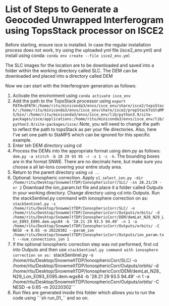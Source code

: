 # List of Steps to Generate a Geocoded Unwrapped Interferogram using TopsStack processor on ISCE2

Before starting, ensure isce is installed. In case the regular installation process does not work, try using the uploaded yml file (isce2_env.yml) and install using conda: ```conda env create --file isce2_env.yml```

The SLC images for the location are to be downloaded and saved into a folder within the working directory called SLC. The DEM can be downloaded and placed into a directory called DEM

Now we can start with the Interferogram generation as follows:
1. Activate the environment using ```conda activate isce_env```
2. Add the path to the TopsStack processor using ```export PATH=$PATH:/home/ritu/miniconda3/envs/isce_env/share/isce2/topsStack/:/home/ritu/miniconda3/envs/isce_env/share/isce2/prepStackToStaMPS/bin/:/home/ritu/miniconda3/envs/isce_env/lib/python3.9/site-packages/isce/applications:/home/ritu/miniconda3/envs/isce_env/lib/python3.9/site-packages/isce/```.Note, you will need to change the path to reflect the path to topsStack as per your file directories. Also, here I've set one path to StaMPS which can be ignored for this specific example.
3. Enter teh DEM directory using cd
4. Process the DEMs into the appropriate format using dem.py  as follows: ```dem.py -a stitch -b 28 29 93 95 -r -s 1 -c -k```. The bounding boxes are in the format SNWE. There are no decimals here, but make sure you choose a all lat-lons covering your entire study area.
5. Return to the parent directory using ```cd ..```
6. Optional: Ionospheric correction. Apply ```s1_select_ion.py -dir /home/ritu/Desktop/SnowmeltTDP/IonosphericCorr/SLC/ -sn 28.21/29 -nr 2``` Download the ion_param.txt file and place it a folder called Outputs in your working directory. Change directory using cd into Outputs. Run the stackSentinel.py command with ionosphere correction on as: ```stackSentinel.py -s /home/ritu/Desktop/SnowmeltTDP/IonosphericCorr/SLC/ -o /home/ritu/Desktop/SnowmeltTDP/IonosphericCorr/Outputs/orbits/ -d /home/ritu/Desktop/SnowmeltTDP/IonosphericCorr/DEM/demLat_N28_N29_Lon_E093_E095.dem.wgs84 -b '28.21 29 93.5 94.49' -n 1 -a /home/ritu/Desktop/SnowmeltTDP/IonosphericCorr/Outputs/orbits/ -C NESD -e 0.65 -m 20220302 --param_ion /home/ritu/Desktop/SnowmeltTDP/IonosphericCorr/Outputs/ion_param.txt --num_connections_ion 1``` 
7. If the optional Ionospheric correction step was not performed, first cd into Outputs and then use ```stackSentinel.py command with ionosphere correction on as: ```stackSentinel.py -s /home/ritu/Desktop/SnowmeltTDP/IonosphericCorr/SLC/ -o /home/ritu/Desktop/SnowmeltTDP/IonosphericCorr/Outputs/orbits/ -d /home/ritu/Desktop/SnowmeltTDP/IonosphericCorr/DEM/demLat_N28_N29_Lon_E093_E095.dem.wgs84 -b '28.21 29 93.5 94.49' -n 1 -a /home/ritu/Desktop/SnowmeltTDP/IonosphericCorr/Outputs/orbits/ -C NESD -e 0.65 -m 20220302```
8. Run files are generated inside this folder which allows you to run the code using ```sh run_01_`` and so on.
